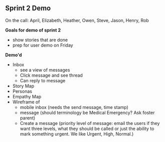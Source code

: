 **Sprint 2 Demo**
----------
On the call: April, Elizabeth, Heather, Owen, Steve, Jason, Henry, Rob

**Goals for demo of sprint 2**
- show stories that are done
- prep for user demo on Friday

**Demo'd**
- Inbox 
	- see a view of messages
	- Click message and see thread
	- Can reply to message
- Story Map
- Personas
- Empathy Map
- Wireframe of 
	- mobile inbox (needs the send message, time stamp)
	- message (should terminology be Medical Emergency? Ask foster parent)
	- Create a message (priority level of message: email the users if they want three levels, what they should be called or just the ability to mark something urgent. We like Urgent, High, Normal.)
